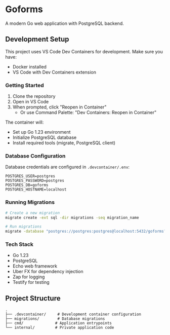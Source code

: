 # Goforms

A modern Go web application with PostgreSQL backend.

## Development Setup

This project uses VS Code Dev Containers for development. Make sure you have:
- Docker installed
- VS Code with Dev Containers extension

### Getting Started

1. Clone the repository
2. Open in VS Code
3. When prompted, click "Reopen in Container"
   - Or use Command Palette: "Dev Containers: Reopen in Container"

The container will:
- Set up Go 1.23 environment
- Initialize PostgreSQL database
- Install required tools (migrate, PostgreSQL client)

### Database Configuration

Database credentials are configured in `.devcontainer/.env`:

```env
POSTGRES_USER=postgres
POSTGRES_PASSWORD=postgres
POSTGRES_DB=goforms
POSTGRES_HOSTNAME=localhost
```

### Running Migrations

```bash
# Create a new migration
migrate create -ext sql -dir migrations -seq migration_name

# Run migrations
migrate -database "postgres://postgres:postgres@localhost:5432/goforms?sslmode=disable" -path migrations up
```

### Tech Stack

- Go 1.23
- PostgreSQL
- Echo web framework
- Uber FX for dependency injection
- Zap for logging
- Testify for testing

## Project Structure

```
.
├── .devcontainer/     # Development container configuration
├── migrations/        # Database migrations
├── cmd/              # Application entrypoints
└── internal/         # Private application code
```
